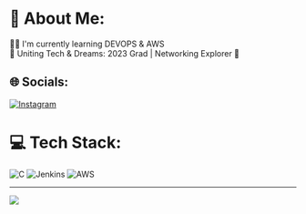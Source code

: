# 💫 About Me:
👨‍💻 I'm currently learning DEVOPS & AWS<br>🌟 Uniting Tech & Dreams: 2023 Grad | Networking Explorer 🚀


## 🌐 Socials:
[![Instagram](https://img.shields.io/badge/Instagram-%23E4405F.svg?logo=Instagram&logoColor=white)](https://instagram.com/_yaswanth__reddy__) 


# 💻 Tech Stack:
![C](https://img.shields.io/badge/c-%2300599C.svg?style=flat&logo=c&logoColor=white) ![Jenkins](https://img.shields.io/badge/jenkins-%232C5263.svg?style=flat&logo=jenkins&logoColor=white) ![AWS](https://img.shields.io/badge/AWS-%23FF9900.svg?style=flat&logo=amazon-aws&logoColor=white)

---
[![](https://visitcount.itsvg.in/api?id=Yaswanthreddyt&icon=3&color=12)](https://visitcount.itsvg.in)

